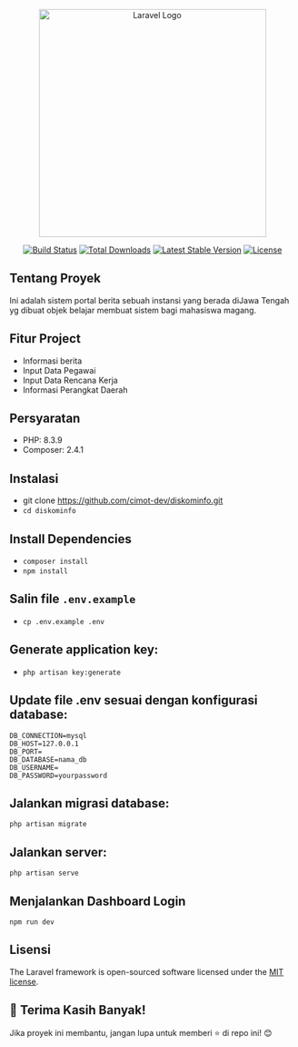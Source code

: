 <p align="center"><a href="https://laravel.com" target="_blank"><img src="https://raw.githubusercontent.com/laravel/art/master/logo-lockup/5%20SVG/2%20CMYK/1%20Full%20Color/laravel-logolockup-cmyk-red.svg" width="400" alt="Laravel Logo"></a></p> <p align="center"> <a href="https://github.com/laravel/framework/actions"><img src="https://github.com/laravel/framework/workflows/tests/badge.svg" alt="Build Status"></a> <a href="https://packagist.org/packages/laravel/framework"><img src="https://img.shields.io/packagist/dt/laravel/framework" alt="Total Downloads"></a> <a href="https://packagist.org/packages/laravel/framework"><img src="https://img.shields.io/packagist/v/laravel/framework" alt="Latest Stable Version"></a> <a href="https://packagist.org/packages/laravel/framework"><img src="https://img.shields.io/packagist/l/laravel/framework" alt="License"></a> </p>

## Tentang Proyek
Ini adalah sistem portal berita sebuah instansi yang berada diJawa Tengah yg dibuat objek belajar membuat sistem bagi mahasiswa magang.

## Fitur Project
- Informasi berita
- Input Data Pegawai
- Input Data Rencana Kerja
- Informasi Perangkat Daerah

## Persyaratan
- PHP: 8.3.9
- Composer: 2.4.1

## Instalasi
- git clone https://github.com/cimot-dev/diskominfo.git
- ```cd diskominfo```

## Install Dependencies
- ```composer install```
- ```npm install```

## Salin file ```.env.example```
- ```cp .env.example .env```

## Generate application key:
- ```php artisan key:generate```

## Update file .env sesuai dengan konfigurasi database:
```DB_CONNECTION=mysql
DB_CONNECTION=mysql
DB_HOST=127.0.0.1
DB_PORT=
DB_DATABASE=nama_db
DB_USERNAME=
DB_PASSWORD=yourpassword
```
## Jalankan migrasi database:
```php artisan migrate```

## Jalankan server:
```php artisan serve```

## Menjalankan Dashboard Login
```npm run dev```

## Lisensi
The Laravel framework is open-sourced software licensed under the [MIT license](https://opensource.org/licenses/MIT).

## 💖 Terima Kasih Banyak!

Jika proyek ini membantu, jangan lupa untuk memberi ⭐ di repo ini! 😊
